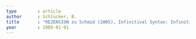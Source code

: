 ```yaml
---
type        : article   
author      : Schlücker, B.
title       : "REZENSION zu Schmid (2005), Infinitival Syntax: Infinitivus Pro Participio as a repair strategy"
year        : 2005-01-01
---
```


